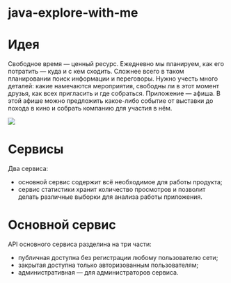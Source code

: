 # java-explore-with-me


# Идея
Свободное время — ценный ресурс. Ежедневно мы планируем, как его потратить — куда и с кем сходить. Сложнее всего в таком планировании поиск информации и переговоры. Нужно учесть много деталей: какие намечаются мероприятия, свободны ли в этот момент друзья, как всех пригласить и где собраться.
Приложение — афиша. В этой афише можно предложить какое-либо событие от выставки до похода в кино и собрать компанию для участия в нём.

![](https://pictures.s3.yandex.net:443/resources/S19_09-2_1674558748.png)


# Сервисы
Два сервиса:
   * основной сервис содержит всё необходимое для работы продукта;
   * сервис статистики хранит количество просмотров и позволит делать различные выборки для анализа работы приложения.

# Основной сервис
API основного сервиса разделина на три части:
   * публичная доступна без регистрации любому пользователю сети;
   * закрытая доступна только авторизованным пользователям;
   * административная — для администраторов сервиса.
